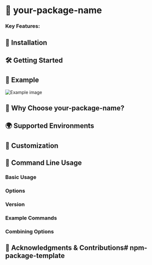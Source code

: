 # 🌟 your-package-name

### Key Features:

## 🚀 Installation

## 🛠 Getting Started

## 📸 Example

![Example image](path.png)

## 🌟 Why Choose your-package-name?


## 🌍 Supported Environments


## 🎨 Customization

## 🔧 Command Line Usage

### Basic Usage

### Options

### Version

### Example Commands

### Combining Options

## 🔧 Acknowledgments & Contributions# npm-package-template
